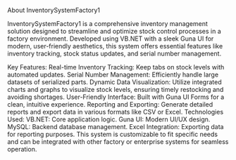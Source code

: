 About InventorySystemFactory1

InventorySystemFactory1 is a comprehensive inventory management solution designed to streamline and optimize stock control processes in a factory environment. Developed using VB.NET with a sleek Guna UI for modern, user-friendly aesthetics, this system offers essential features like inventory tracking, stock status updates, and serial number management.

Key Features:
Real-time Inventory Tracking: Keep tabs on stock levels with automated updates.
Serial Number Management: Efficiently handle large datasets of serialized parts.
Dynamic Data Visualization: Utilize integrated charts and graphs to visualize stock levels, ensuring timely restocking and avoiding shortages.
User-Friendly Interface: Built with Guna UI Forms for a clean, intuitive experience.
Reporting and Exporting: Generate detailed reports and export data in various formats like CSV or Excel.
Technologies Used:
VB.NET: Core application logic.
Guna UI: Modern UI/UX design.
MySQL: Backend database management.
Excel Integration: Exporting data for reporting purposes.
This system is customizable to fit specific needs and can be integrated with other factory or enterprise systems for seamless operation.
